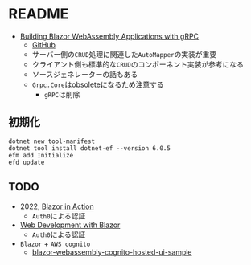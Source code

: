 # README

- [Building Blazor WebAssembly Applications with gRPC](https://subscription.packtpub.com/book/web-development/9781804610558)
  - [GitHub](https://github.com/PacktPublishing/Building-Blazor-WebAssembly-Applications-with-gRPC)
  - サーバー側の`CRUD`処理に関連した`AutoMapper`の実装が重要
  - クライアント側も標準的な`CRUD`のコンポーネント実装が参考になる
  - ソースジェネレーターの話もある
  - `Grpc.Core`は[obsolete](https://grpc.io/blog/grpc-csharp-future/)になるため注意する
    - `gRPC`は削除

## 初期化

```shell
dotnet new tool-manifest
dotnet tool install dotnet-ef --version 6.0.5
efm add Initialize
efd update
```

## TODO

- 2022, [Blazor in Action](https://www.manning.com/books/blazor-in-action)
  - `Auth0`による認証
- [Web Development with Blazor](https://www.packtpub.com/product/web-development-with-blazor-second-edition/9781803241494)
  - `Auth0`による認証
- `Blazor` + `AWS cognito`
  - [blazor-webassembly-cognito-hosted-ui-sample](https://github.com/sravimohan/blazor-webassembly-cognito-hosted-ui-sample/tree/main)
